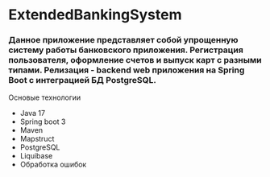 # ExtendedBankingSystem
### Данное приложение представляет собой упрощенную систему работы банковского приложения. Регистрация пользователя, оформление счетов и выпуск карт с разными типами. Релизация - backend web приложения на Spring Boot c интеграцией БД PostgreSQL.

Основые технологии
- Java 17
- Spring boot 3
- Maven
- Mapstruct
- PostgreSQL
- Liquibase
- Обработка ошибок
